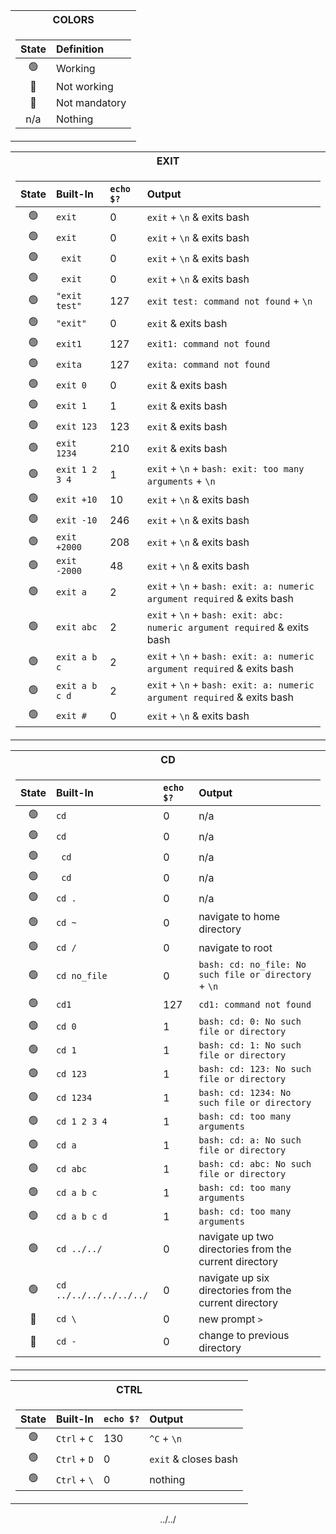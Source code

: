 <div align="center">
<table>
<tr><th>COLORS</th>
<tr><td>

| State | Definition |
| :---: | :--- |
| 🟢  | Working        |
| 🔴  | Not working    |
| 🔵  | Not mandatory  |
| n/a | Nothing        |

</td></tr> </table
</div>

<div align="center">
<table>
<tr><th>EXIT</th>
<tr><td>

| State | Built-In | `echo $?` | Output |
| :---: | :--- | :--- | :--- |
| 🟢 | `exit`          | 0        | `exit` + `\n` & exits bash                                                  |
| 🟢 | `exit `         | 0        | `exit` + `\n` & exits bash                                                  |
| 🟢 | ` exit`         | 0        | `exit` + `\n` & exits bash                                                  |
| 🟢 | `  exit  `      | 0        | `exit` + `\n` & exits bash                                                  |
| 🟢 | `"exit test"`   | 127	    | `exit test: command not found` + `\n`                                       |
| 🟢 | `"exit"`        | 0	      | `exit` & exits bash                                                  |
| 🟢 | `exit1`         | 127      | `exit1: command not found`                                                  |
| 🟢 | `exita`         | 127      | `exita: command not found`                                                  |
| 🟢 | `exit 0`        | 0        | `exit` & exits bash                                                         |
| 🟢 | `exit 1`        | 1        | `exit` & exits bash                                                         |
| 🟢 | `exit 123`      | 123	    | `exit` & exits bash                                                         |
| 🟢 | `exit 1234`     | 210      | `exit` & exits bash                                                         |
| 🟢 | `exit 1 2 3 4`  | 1	      | `exit` + `\n` + `bash: exit: too many arguments` + `\n`                     |
| 🟢 | `exit +10`      | 10	      | `exit` + `\n` & exits bash                                                  |
| 🟢 | `exit -10`      | 246	    | `exit` + `\n` & exits bash                                                  |
| 🟢 | `exit +2000`    | 208	    | `exit` + `\n` & exits bash                                                  |
| 🟢 | `exit -2000`    | 48	      | `exit` + `\n` & exits bash                                                  |
| 🟢 | `exit a`        | 2	      | `exit` + `\n` + `bash: exit: a: numeric argument required` & exits bash     |
| 🟢 | `exit abc`      | 2	      | `exit` + `\n` + `bash: exit: abc: numeric argument required` & exits bash   |
| 🟢 | `exit a b c`    | 2	      | `exit` + `\n` + `bash: exit: a: numeric argument required` & exits bash     |
| 🟢 | `exit a b c d`  | 2	      | `exit` + `\n` + `bash: exit: a: numeric argument required` & exits bash     |
| 🟢 | `exit #`        | 0	      | `exit` + `\n` & exits bash                                                  |

</td></tr> </table
</div>
  
<div align="center">
<table>
<tr><th>CD</th>
<tr><td>

| State | Built-In | `echo $?` | Output |
| :---: | :--- | :--- | :--- |
| 🟢 | `cd`                   | 0       | n/a                                                                        |
| 🟢 | `cd `                  | 0       | n/a                                                                        |
| 🟢 | ` cd`                  | 0       | n/a                                                                        |
| 🟢 | `  cd  `               | 0       | n/a                                                                        |
| 🟢 | `cd .`                 | 0       | n/a                                                                        |
| 🟢 | `cd ~`                 | 0       | navigate to home directory                                                 |
| 🟢 | `cd /`                 | 0       | navigate to root                                                           |
| 🟢 | `cd no_file`           | 0       | `bash: cd: no_file: No such file or directory` + `\n`                      |
| 🟢 | `cd1`                  | 127     | `cd1: command not found`                                                   |
| 🟢 | `cd 0`                 | 1       | `bash: cd: 0: No such file or directory`                                   |
| 🟢 | `cd 1`                 | 1       | `bash: cd: 1: No such file or directory`                                   |
| 🟢 | `cd 123`               | 1	      | `bash: cd: 123: No such file or directory`                                 |
| 🟢 | `cd 1234`              | 1       | `bash: cd: 1234: No such file or directory`                                |
| 🟢 | `cd 1 2 3 4`           | 1	      | `bash: cd: too many arguments`                                             |
| 🟢 | `cd a`                 | 1	      | `bash: cd: a: No such file or directory`                                   |
| 🟢 | `cd abc`               | 1	      | `bash: cd: abc: No such file or directory`                                 |
| 🟢 | `cd a b c`             | 1	      | `bash: cd: too many arguments`                                             |
| 🟢 | `cd a b c d`           | 1	      | `bash: cd: too many arguments`                                             |
| 🟢 | `cd ../../`            | 0	      | navigate up two directories from the current directory                     |
| 🟢 | `cd ../../../../../../`| 0	      | navigate up six directories from the current directory                     |
| 🔵 | `cd \`                 | 0       | new prompt `>`                                                             |
| 🔵 | `cd -`                 | 0       | change to previous directory                                               |

</td></tr> </table
</div>
    
<div align="center">
<table>
<tr><th>CTRL</th>
<tr><td>

| State | Built-In | `echo $?` | Output |
| :---: | :--- | :--- | :--- |
| 🟢 | `Ctrl` + `C`  | 130  | `^C` + `\n`           |
| 🟢 | `Ctrl` + `D`  | 0    | `exit` & closes bash  |
| 🟢 | `Ctrl` + `\`  | 0    | nothing               |

</td></tr> </table
</div>

../../
